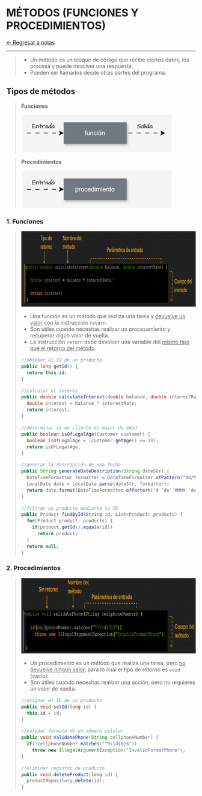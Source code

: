 # MÉTODOS (FUNCIONES Y PROCEDIMIENTOS)

[← Regresar a notas](../../README.md) <br>

---

> - Un método es un bloque de código que recibe ciertos datos, los procesa y puede devolver una respuesta.
> - Pueden ser llamados desde otras partes del programa.

## Tipos de métodos

> **Funciones**
> 
> <img src="../resources/images/10-methods/function.svg" width="400" height="100">

> **Procedimientos**
>
> <img src="../resources/images/10-methods/procedure.svg" width="400" height="100">

### 1. Funciones
> <img src="../resources/images/10-methods/function.png" width="800" height="200">
>
> - Una función es un método que realiza una tarea y <u>devuelve un valor</u> con la instrucción `return`.
> - Son útiles cuando necesitas realizar un procesamiento y recuperar algún valor de vuelta.
> - La instrucción `return` debe devolver una variable del <u>mismo tipo que el retorno del método</u>.
>
> ```java
> //obtener el ID de un producto
> public long getId() {
>   return this.id;
> }
> ```
>
> ```java
> //calcular el interés
> public double calculateInterest(double balance, double interestRate) {
>   double interest = balance * interestRate;
>   return interest;
> }
> ```
>
> ```java
> //determinar si un cliente es mayor de edad
> public boolean isOfLegalAge(Customer customer) {
>   boolean isOfLegalAge = (customer.getAge() <= 18);
>   return isOfLegalAge;
> }
> ```
>
> ```java
> //generar la descripción de una fecha
> public String generateDateDescription(String dateStr) {
>   DateTimeFormatter formatter = DateTimeFormatter.ofPattern("dd/MM/yyyy");
>   LocalDate date = LocalDate.parse(dateStr, formatter);
>   return date.format(DateTimeFormatter.ofPattern("d 'de' MMMM 'de' yyyy", new Locale("es", "ES")));
> }
> ```
>
> ```java
> //filtrar un producto mediante su ID
> public Product findById(String id, List<Product> products) {
>   for(Product product: products) {
>     if(product.getId().equals(id))
>       return product;
>   }
>   return null;
> }
> ```

### 2. Procedimientos
> <img src="../resources/images/10-methods/procedure.png" width="800" height="200">
> 
> - Un procedimiento es un método que realiza una tarea, pero <u>no devuelve ningún valor</u>, para lo cual el tipo de retorno es `void` (vacío).
> - Son útiles cuando necesitas realizar una acción, pero no requieres un valor de vuelta.
>
> ```java
> //asignar el ID de un producto
> public void setId(long id) {
>   this.id = id;
> }
> ```
>
> ```java
> //validar formato de un número celular
> public void validatePhone(String cellphoneNumber) {
>   if(!cellphoneNumber.matches("^9\\d{8}$"))
>     throw new IllegalArgumentException("InvalidFormatPhone");
> }
> ```
>
> ```java
> //eliminar registro de producto
> public void deleteProduct(long id) {
>   productRepository.delete(id);
> }
> ```

